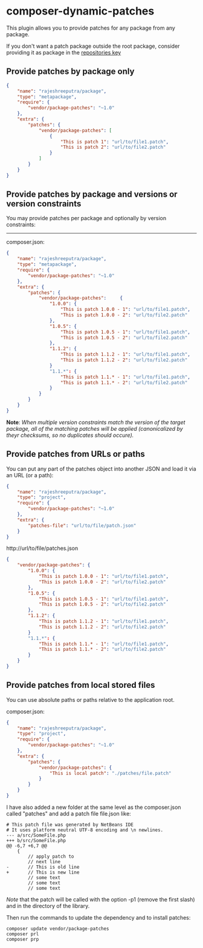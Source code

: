 # composer-dynamic-patches

This plugin allows you to provide patches for any package from any package.

If you don't want a patch package outside the root package, consider providing it as package in the [repositories key](https://getcomposer.org/doc/04-schema.md#repositories)

## Provide patches by package only
```json
{
    "name": "rajeshreeputra/package",
    "type": "metapackage",
    "require": {
        "vendor/package-patches": "~1.0"
    },
    "extra": {
        "patches": {
            "vendor/package-patches": [
                {
                    "This is patch 1": "url/to/file1.patch",
                    "This is patch 2": "url/to/file2.patch"
                }
            ]
        }
    }
}
```

## Provide patches by package and versions or version constraints
You may provide patches per package and optionally by version constraints:
***
composer.json:
```json
{
    "name": "rajeshreeputra/package",
    "type": "metapackage",
    "require": {
        "vendor/package-patches": "~1.0"
    },
    "extra": {
        "patches": {
            "vendor/package-patches":     {
                "1.0.0": {
                    "This is patch 1.0.0 - 1": "url/to/file1.patch",
                    "This is patch 1.0.0 - 2": "url/to/file2.patch"
                },
                "1.0.5": {
                    "This is patch 1.0.5 - 1": "url/to/file1.patch",
                    "This is patch 1.0.5 - 2": "url/to/file2.patch"
                },
                "1.1.2": {
                    "This is patch 1.1.2 - 1": "url/to/file1.patch",
                    "This is patch 1.1.2 - 2": "url/to/file2.patch"
                }
                "1.1.*": {
                    "This is patch 1.1.* - 1": "url/to/file1.patch",
                    "This is patch 1.1.* - 2": "url/to/file2.patch"
                }
            }
        }
    }
}
```

**Note**: *When multiple version constraints match the version of the target package, all of the matching patches will be applied (canonicalized by theyr checksums, so no duplicates should occure).*

## Provide patches from URLs or paths

You can put any part of the patches object into another JSON and load it via an URL (or a path):

```json
{
    "name": "rajeshreeputra/package",
    "type": "project",
    "require": {
        "vendor/package-patches": "~1.0"
    },
    "extra": {
        "patches-file": "url/to/file/patch.json"
    }
}
```

http://url/to/file/patches.json
```json
{
    "vendor/package-patches": {
        "1.0.0": {
            "This is patch 1.0.0 - 1": "url/to/file1.patch",
            "This is patch 1.0.0 - 2": "url/to/file2.patch"
        },
        "1.0.5": {
            "This is patch 1.0.5 - 1": "url/to/file1.patch",
            "This is patch 1.0.5 - 2": "url/to/file2.patch"
        },
        "1.1.2": {
            "This is patch 1.1.2 - 1": "url/to/file1.patch",
            "This is patch 1.1.2 - 2": "url/to/file2.patch"
        }
        "1.1.*": {
            "This is patch 1.1.* - 1": "url/to/file1.patch",
            "This is patch 1.1.* - 2": "url/to/file2.patch"
        }
    }
}
```

## Provide patches from local stored files
You can use absolute paths or paths relative to the application root.

composer.json:
```json
{
    "name": "rajeshreeputra/package",
    "type": "project",
    "require": {
        "vendor/package-patches": "~1.0"
    },
    "extra": {
        "patches": {
            "vendor/package-patches": {
                "This is local patch": "./patches/file.patch"
            }
        }
    }
}
```
I have also added a new folder at the same level as the composer.json called "patches" and add a patch file file.json like:

```
# This patch file was generated by NetBeans IDE
# It uses platform neutral UTF-8 encoding and \n newlines.
--- a/src/SomeFile.php
+++ b/src/SomeFile.php
@@ -6,7 +6,7 @@
 	{
 		// apply patch to
 		// next line
-		// This is old line
+		// This is new line
 		// some text
 		// some text
 		// some text

```

*Note* that the patch will be called with the option -p1 (remove the first slash) and in the directory of the library.

Then run the commands to update the dependency and to install patches:
```
composer update vendor/package-patches
composer prl
composer prp
```
